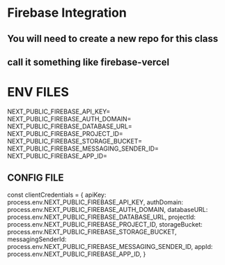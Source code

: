 


# Firebase Integration

## You will need to create a new repo for this class  
## call it something like firebase-vercel

# ENV FILES
NEXT_PUBLIC_FIREBASE_API_KEY=
NEXT_PUBLIC_FIREBASE_AUTH_DOMAIN=
NEXT_PUBLIC_FIREBASE_DATABASE_URL=
NEXT_PUBLIC_FIREBASE_PROJECT_ID=
NEXT_PUBLIC_FIREBASE_STORAGE_BUCKET=
NEXT_PUBLIC_FIREBASE_MESSAGING_SENDER_ID=
NEXT_PUBLIC_FIREBASE_APP_ID=


## CONFIG FILE

const clientCredentials = {
apiKey: process.env.NEXT_PUBLIC_FIREBASE_API_KEY,
authDomain: process.env.NEXT_PUBLIC_FIREBASE_AUTH_DOMAIN,
databaseURL: process.env.NEXT_PUBLIC_FIREBASE_DATABASE_URL,
projectId: process.env.NEXT_PUBLIC_FIREBASE_PROJECT_ID,
storageBucket: process.env.NEXT_PUBLIC_FIREBASE_STORAGE_BUCKET,
messagingSenderId: process.env.NEXT_PUBLIC_FIREBASE_MESSAGING_SENDER_ID,
appId: process.env.NEXT_PUBLIC_FIREBASE_APP_ID,
}
